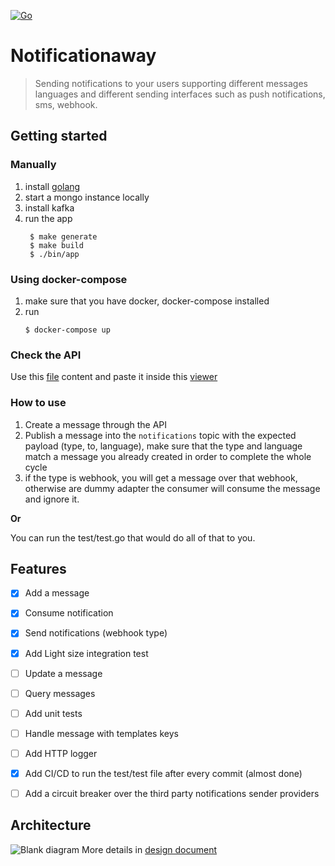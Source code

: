 [![Go](https://github.com/amrHassanAbdallah/notificationaway/actions/workflows/go.yml/badge.svg)](https://github.com/amrHassanAbdallah/notificationaway/actions/workflows/go.yml)

# Notificationaway
> Sending notifications to your users supporting different messages languages and different sending interfaces such as push notifications, sms, webhook. 


## Getting started
### Manually
1. install [golang](https://golang.org/)
1. start a mongo instance locally
1. install kafka
1. run the app
   ```
    $ make generate
    $ make build
    $ ./bin/app 
   ```
### Using docker-compose
1. make sure that you have docker, docker-compose installed
1. run
   ```
   $ docker-compose up
   ```

### Check the API
Use this [file](https://github.com/amrHassanAbdallah/notificationaway/blob/master/api/api.yml) content and paste it inside this [viewer](https://editor.swagger.io/)


### How to use
1. Create a message through the API
2. Publish a message into the `notifications` topic with the expected payload (type, to, language), make sure that the type and language match a message you already created in order to complete the whole cycle
3. if the type is webhook, you will get a message over that webhook, otherwise are dummy adapter the consumer will consume the message and ignore it.


**Or**

You can run the test/test.go that would do all of that to you.


## Features
* [x] Add a message
* [x] Consume notification
* [x] Send notifications (webhook type)
* [x] Add Light size integration test
* [ ] Update a message
* [ ] Query messages
* [ ] Add unit tests
* [ ] Handle message with templates keys
* [ ] Add HTTP logger
* [x] Add CI/CD to run the test/test file after every commit (almost done)
* [ ] Add a circuit breaker over the third party notifications sender providers


## Architecture
![Blank diagram](https://user-images.githubusercontent.com/15635708/126164351-e290f676-6886-4ffc-9a9c-3a347b0c62f7.png)
More details in [design document](https://drive.google.com/file/d/11mnoDKF4rNicQAYUzmcNaiIbpKJ5doZo/view?usp=sharing)
  

